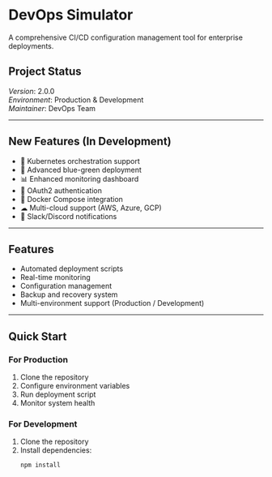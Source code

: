 # DevOps Simulator

A comprehensive CI/CD configuration management tool for enterprise deployments.

## Project Status
*Version*: 2.0.0  
*Environment*: Production & Development  
*Maintainer*: DevOps Team

---

## New Features (In Development)
- 🚀 Kubernetes orchestration support  
- 🔄 Advanced blue-green deployment  
- 📊 Enhanced monitoring dashboard  
- 🔐 OAuth2 authentication  
- 🐳 Docker Compose integration  
- ☁ Multi-cloud support (AWS, Azure, GCP)  
- 💬 Slack/Discord notifications  

---

## Features
- Automated deployment scripts  
- Real-time monitoring  
- Configuration management  
- Backup and recovery system  
- Multi-environment support (Production / Development)

---

## Quick Start

### For Production
1. Clone the repository  
2. Configure environment variables  
3. Run deployment script  
4. Monitor system health  

### For Development
1. Clone the repository  
2. Install dependencies:  
   ```bash
   npm install